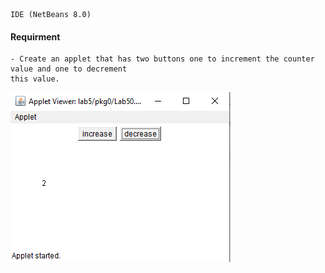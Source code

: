 ```
IDE (NetBeans 8.0)
```
#### Requirment
```
- Create an applet that has two buttons one to increment the counter value and one to decrement
this value.
```

![Image](https://raw.githubusercontent.com/Nada8773/JAVA/master/git%20Image/inc%26dec.PNG)
